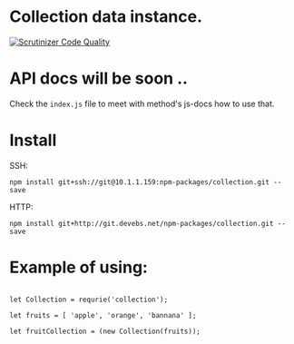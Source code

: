 # Collection data instance.

[![Scrutinizer Code Quality](https://scrutinizer-ci.com/g/npmatichs/collection/badges/quality-score.png?b=master)](https://scrutinizer-ci.com/g/npmatichs/collection/?branch=master)

# API docs will be soon ..

Check the ```index.js``` file to meet with method's js-docs how to use that.

# Install

SSH: 
``` 
npm install git+ssh://git@10.1.1.159:npm-packages/collection.git --save
```

HTTP:

```
npm install git+http://git.devebs.net/npm-packages/collection.git --save
```

# Example of using:

```

let Collection = requrie('collection');

let fruits = [ 'apple', 'orange', 'bannana' ];

let fruitCollection = (new Collection(fruits));

```